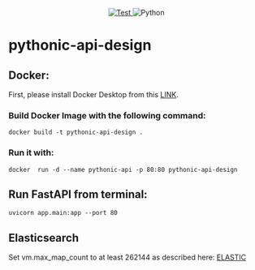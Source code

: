 
<p align="center">

<a href="https://github.com/philippabele/pythonic-api-design/actions/workflows/pytest.yaml" target="_blank">
    <img src="https://github.com/philippabele/pythonic-api-design/workflows/Test/badge.svg" alt="Test">
</a>

<img src="https://img.shields.io/badge/Python-3.6%7C3.7%7C3.8%7C3.9-brightgreen" alt="Python">


</p>

# pythonic-api-design

## Docker:
First, please install Docker Desktop from this [LINK](https://docs.docker.com/desktop/#download-and-install).
### Build Docker Image with the following command:
`docker build -t pythonic-api-design .`

### Run it with:
`docker  run -d --name pythonic-api -p 80:80 pythonic-api-design`


## Run FastAPI from terminal:
`uvicorn app.main:app --port 80`

## Elasticsearch
Set vm.max_map_count to at least 262144 as described here:
[ELASTIC](https://www.elastic.co/guide/en/elasticsearch/reference/current/docker.html#docker-prod-prerequisites)
